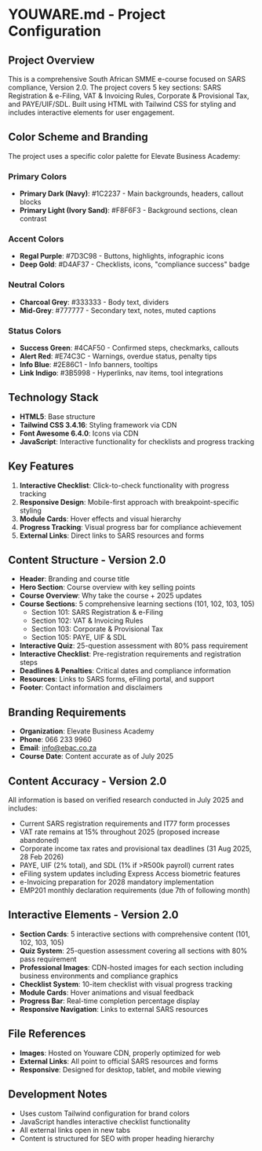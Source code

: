# YOUWARE.md - Project Configuration

## Project Overview
This is a comprehensive South African SMME e-course focused on SARS compliance, Version 2.0. The project covers 5 key sections: SARS Registration & e-Filing, VAT & Invoicing Rules, Corporate & Provisional Tax, and PAYE/UIF/SDL. Built using HTML with Tailwind CSS for styling and includes interactive elements for user engagement.

## Color Scheme and Branding
The project uses a specific color palette for Elevate Business Academy:

### Primary Colors
- **Primary Dark (Navy)**: #1C2237 - Main backgrounds, headers, callout blocks
- **Primary Light (Ivory Sand)**: #F8F6F3 - Background sections, clean contrast

### Accent Colors
- **Regal Purple**: #7D3C98 - Buttons, highlights, infographic icons
- **Deep Gold**: #D4AF37 - Checklists, icons, "compliance success" badge

### Neutral Colors
- **Charcoal Grey**: #333333 - Body text, dividers
- **Mid-Grey**: #777777 - Secondary text, notes, muted captions

### Status Colors
- **Success Green**: #4CAF50 - Confirmed steps, checkmarks, callouts
- **Alert Red**: #E74C3C - Warnings, overdue status, penalty tips
- **Info Blue**: #2E86C1 - Info banners, tooltips
- **Link Indigo**: #3B5998 - Hyperlinks, nav items, tool integrations

## Technology Stack
- **HTML5**: Base structure
- **Tailwind CSS 3.4.16**: Styling framework via CDN
- **Font Awesome 6.4.0**: Icons via CDN
- **JavaScript**: Interactive functionality for checklists and progress tracking

## Key Features
1. **Interactive Checklist**: Click-to-check functionality with progress tracking
2. **Responsive Design**: Mobile-first approach with breakpoint-specific styling
3. **Module Cards**: Hover effects and visual hierarchy
4. **Progress Tracking**: Visual progress bar for compliance achievement
5. **External Links**: Direct links to SARS resources and forms

## Content Structure - Version 2.0
- **Header**: Branding and course title
- **Hero Section**: Course overview with key selling points
- **Course Overview**: Why take the course + 2025 updates
- **Course Sections**: 5 comprehensive learning sections (101, 102, 103, 105)
  - Section 101: SARS Registration & e-Filing
  - Section 102: VAT & Invoicing Rules
  - Section 103: Corporate & Provisional Tax
  - Section 105: PAYE, UIF & SDL
- **Interactive Quiz**: 25-question assessment with 80% pass requirement
- **Interactive Checklist**: Pre-registration requirements and registration steps
- **Deadlines & Penalties**: Critical dates and compliance information
- **Resources**: Links to SARS forms, eFiling portal, and support
- **Footer**: Contact information and disclaimers

## Branding Requirements
- **Organization**: Elevate Business Academy
- **Phone**: 066 233 9960
- **Email**: info@ebac.co.za
- **Course Date**: Content accurate as of July 2025

## Content Accuracy - Version 2.0
All information is based on verified research conducted in July 2025 and includes:
- Current SARS registration requirements and IT77 form processes
- VAT rate remains at 15% throughout 2025 (proposed increase abandoned)
- Corporate income tax rates and provisional tax deadlines (31 Aug 2025, 28 Feb 2026)
- PAYE, UIF (2% total), and SDL (1% if >R500k payroll) current rates
- eFiling system updates including Express Access biometric features
- e-Invoicing preparation for 2028 mandatory implementation
- EMP201 monthly declaration requirements (due 7th of following month)

## Interactive Elements - Version 2.0
- **Section Cards**: 5 interactive sections with comprehensive content (101, 102, 103, 105)
- **Quiz System**: 25-question assessment covering all sections with 80% pass requirement
- **Professional Images**: CDN-hosted images for each section including business environments and compliance graphics
- **Checklist System**: 10-item checklist with visual progress tracking
- **Module Cards**: Hover animations and visual feedback
- **Progress Bar**: Real-time completion percentage display
- **Responsive Navigation**: Links to external SARS resources

## File References
- **Images**: Hosted on Youware CDN, properly optimized for web
- **External Links**: All point to official SARS resources and forms
- **Responsive**: Designed for desktop, tablet, and mobile viewing

## Development Notes
- Uses custom Tailwind configuration for brand colors
- JavaScript handles interactive checklist functionality
- All external links open in new tabs
- Content is structured for SEO with proper heading hierarchy